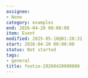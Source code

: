```yaml
---
assignee:
- None
category: examples
end: 2026-04-20 00:00:00
item: Event
modified: 2025-05-10@01:28:31
start: 2026-04-20 00:00:00
status: Not started
tags:
- general
title: footie-20260420000000
---
```


